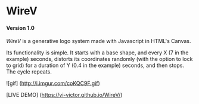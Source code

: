 # WireV
#### Version 1.0

_WireV_ is a generative logo system made with Javascript in HTML's Canvas.

Its functionality is simple. It starts with a base shape, and every X (7 in the example) seconds, distorts its coordinates randomly (with the option to lock to grid) for a duration of Y (0.4 in the example) seconds, and then stops. The cycle repeats.

![gif] (http://i.imgur.com/coKQC9F.gif)

[LIVE DEMO] (https://vi-victor.github.io/WireV/)